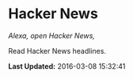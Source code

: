 # Hacker News
*Alexa, open Hacker News,*

Read Hacker News headlines.

**Last Updated:** 2016-03-08 15:32:41